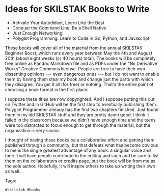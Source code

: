 # Ideas for SKILSTAK Books to Write

* Activate Your Autodidact, Learn Like the Best
* Conquer the Command Line, Be a Shell Native
* Just Enough Networking
* Polyglot Programming: Learn to Code in Go, Python, and Javascript

These books will cover all of the material from the annual SKILSTAK
Beginner Boost, which runs every year between May the 4th and August
20th (about eight weeks (or 40 hours) total). The books will be
completely free online as Pandoc Markdown file and as PDFs under the "No
Derivative Works" Creative Commons license. People are free to have
their own dissenting opinions --- even dangerous ones --- but I do not
want to enable them by having them steal my book and change just the
parts with which they disagree. You get it all (for free) or nothing.
That's the entire point of choosing a book format in the first place.

I suppose these titles are now copyrighted. And I suppose putting
this out on Twitter and in GitHub will be the first step to eventually
publishing them. Polyglot Programmer already has the first two chapters
finished. Just found them in my old SKILSTAK stuff and they are pretty
damn good. I think it failed in the classroom because we didn't have
enough time and the teens were too distracted to focus enough to get
through the material, but the organization is very sound.

I thought of having these books be a collaborative effort and getting
them published through a community, but that defeats what has become
obvious to me is the single greatest advantage of any book: a singular
voice and tone. I will have people contribute to the editing and such
and be sure to list them on the collaborators or credits page, but the
book will be from me as the sole author. Hopefully, it will inspire
others to take up writing their own as well.

Tags:

    #skilstak #books
